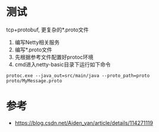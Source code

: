 # 测试
tcp+protobuf, 更复杂的*.proto文件
1. 编写Netty相关服务
2. 编写*.proto文件
3. 先根据参考文件配置好protoc环境
4. cmd进入netty-basic目录下运行如下命令
```
protoc.exe --java_out=src/main/java --proto_path=proto proto/MyMessage.proto
```
# 参考
- https://blog.csdn.net/Aiden_yan/article/details/114271119
